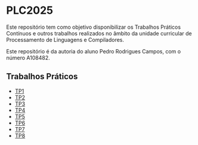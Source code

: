 # PLC2025
Este repositório tem como objetivo disponibilizar os Trabalhos Práticos Contínuos e outros trabalhos realizados no âmbito da unidade curricular de Processamento de Linguagens e Compiladores.

Este repositório é da autoria do aluno Pedro Rodrigues Campos, com o número A108482.

## Trabalhos Práticos 
* [TP1](TP1)
* [TP2](TP2)
* [TP3](TP3)
* [TP4](TP4)
* [TP5](TP5)
* [TP6](TP6)
* [TP7](TP7)
* [TP8](TP8)
